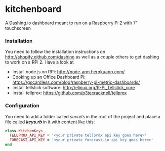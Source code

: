 # kitchenboard
A Dashing.io dashboard meant to run on a Raspberry Pi 2 with 7" touchscreen

### Installation
You need to follow the installation instructions on http://shopify.github.com/dashing as well as a couple others to get dashing to work on a RPi 2.
Have a look at
 - Install node.js on RPi: http://node-arm.herokuapp.com/
 - Cooking up an Office Dashboard Pi: https://gocardless.com/blog/raspberry-pi-metric-dashboards/
 - Install tellstick software: http://elinux.org/R-Pi_Tellstick_core
 - Install tellprox: https://github.com/p3tecracknell/tellprox

### Configuration
You need to add a folder called _secrets_ in the root of the project and place a file called **_keys.rb_** in it with content like this:

```ruby
class KitchenKeys
  TELLPROX_API_KEY = '<your private tellprox api key goes here>'
  FORECAST_API_KEY = '<your private forecast.io api key goes here>'
end
```
